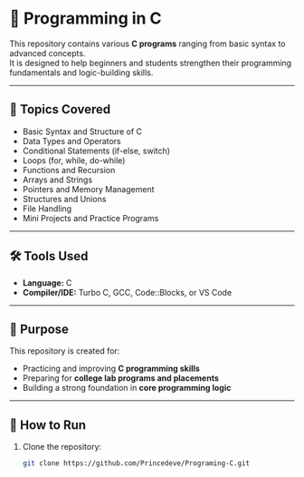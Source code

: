 # 🧠 Programming in C

This repository contains various **C programs** ranging from basic syntax to advanced concepts.  
It is designed to help beginners and students strengthen their programming fundamentals and logic-building skills.

---

## 📘 Topics Covered
- Basic Syntax and Structure of C  
- Data Types and Operators  
- Conditional Statements (if-else, switch)  
- Loops (for, while, do-while)  
- Functions and Recursion  
- Arrays and Strings  
- Pointers and Memory Management  
- Structures and Unions  
- File Handling  
- Mini Projects and Practice Programs  

---

## 🛠️ Tools Used
- **Language:** C  
- **Compiler/IDE:** Turbo C, GCC, Code::Blocks, or VS Code  

---

## 🎯 Purpose
This repository is created for:
- Practicing and improving **C programming skills**  
- Preparing for **college lab programs and placements**  
- Building a strong foundation in **core programming logic**

---

## 🚀 How to Run
1. Clone the repository:
   ```bash
   git clone https://github.com/Princedeve/Programing-C.git

